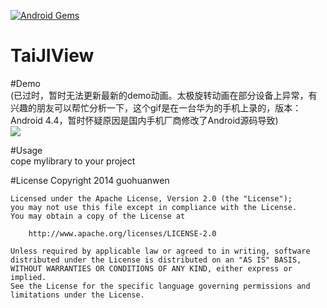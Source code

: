 [![Android Gems](http://www.android-gems.com/badge/guohuanwen/TaiJIView.svg?branch=master)](http://www.android-gems.com/lib/guohuanwen/TaiJIView)

# TaiJIView

#Demo  
(已过时，暂时无法更新最新的demo动画。太极旋转动画在部分设备上异常，有兴趣的朋友可以帮忙分析一下，这个gif是在一台华为的手机上录的，版本：Android 4.4，暂时怀疑原因是国内手机厂商修改了Android源码导致)  
![](https://github.com/guohuanwen/TaiJIView/blob/master/screenshots/taiji0.gif)  
  
#Usage  
cope mylibrary to your project  
  
#License
    Copyright 2014 guohuanwen

    Licensed under the Apache License, Version 2.0 (the "License");
    you may not use this file except in compliance with the License.
    You may obtain a copy of the License at

        http://www.apache.org/licenses/LICENSE-2.0
    
    Unless required by applicable law or agreed to in writing, software
    distributed under the License is distributed on an "AS IS" BASIS,
    WITHOUT WARRANTIES OR CONDITIONS OF ANY KIND, either express or implied.
    See the License for the specific language governing permissions and
    limitations under the License.


